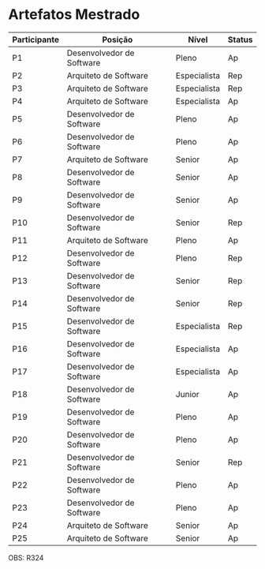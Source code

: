 # Artefatos Mestrado

| Participante | Posição | Nível | Status |
|----------|----------|----------|----------|
| P1 | Desenvolvedor de Software  | Pleno | Ap |
| P2 | Arquiteto de Software | Especialista | Rep |
| P3 | Arquiteto de Software | Especialista | Rep |
| P4 | Arquiteto de Software | Especialista | Ap |
| P5 | Desenvolvedor de Software  | Pleno | Ap |
| P6 | Desenvolvedor de Software  | Pleno | Ap |
| P7 | Arquiteto de Software | Senior | Ap |
| P8 | Desenvolvedor de Software | Senior | Ap |
| P9 | Desenvolvedor de Software | Senior | Ap |
| P10 | Desenvolvedor de Software | Senior | Rep |
| P11 | Arquiteto de Software | Pleno | Ap |
| P12 | Desenvolvedor de Software | Pleno | Rep |
| P13 | Desenvolvedor de Software | Senior | Rep |
| P14 | Desenvolvedor de Software | Senior | Rep |
| P15 | Desenvolvedor de Software | Especialista | Rep |
| P16 | Desenvolvedor de Software | Especialista | Ap |
| P17 | Desenvolvedor de Software | Especialista | Ap |
| P18 | Desenvolvedor de Software | Junior | Ap |
| P19 | Desenvolvedor de Software | Pleno | Ap |
| P20 | Desenvolvedor de Software | Pleno | Ap |
| P21 | Desenvolvedor de Software | Senior | Rep |
| P22 | Desenvolvedor de Software | Pleno | Ap |
| P23 | Desenvolvedor de Software | Pleno | Ap |
| P24 | Arquiteto de Software | Senior | Ap |
| P25 | Arquiteto de Software | Senior | Ap |

OBS: R324